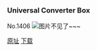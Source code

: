 ### Universal Converter Box
No.1406
![图片不见了~~~](https://imgs.xkcd.com/comics/universal_converter_box.png)

[原址](https://xkcd.com//1406) [下载](https://imgs.xkcd.com/comics/universal_converter_box.png)

